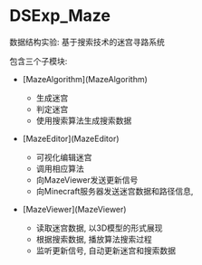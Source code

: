 # DSExp_Maze

数据结构实验: 基于搜索技术的迷宫寻路系统

包含三个子模块:

- [MazeAlgorithm](MazeAlgorithm\)
  - 生成迷宫
  - 判定迷宫
  - 使用搜索算法生成搜索数据

- [MazeEditor](MazeEditor\)
  - 可视化编辑迷宫
  - 调用相应算法
  - 向MazeViewer发送更新信号
  - 向Minecraft服务器发送迷宫数据和路径信息, 
- [MazeViewer](MazeViewer\)
  - 读取迷宫数据, 以3D模型的形式展现
  - 根据搜索数据, 播放算法搜索过程
  - 监听更新信号, 自动更新迷宫和搜索数据
